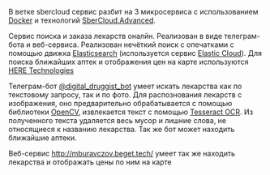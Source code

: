 В ветке sbercloud сервис разбит на 3 микросервиса с использованием [Docker](https://www.docker.com/) и технологий [SberCloud.Advanced](https://sbercloud.ru/ru/advanced).

Сервис поиска и заказа лекарств оналйн. Реализован в виде телеграм-бота и веб-сервиса. Реализован нечёткий поиск с опечатками с помощью движка [Elasticsearch](https://www.elastic.co/elasticsearch/) (используется сервис [Elastic Cloud](https://www.elastic.co/cloud/)). Для поиска ближайших аптек и отображения цен на карте используются [HERE Technologies](https://www.here.com/)

Телеграм-бот [@digital_druggist_bot](https://t.me/digital_druggist_bot) умеет искать лекарства как по текстовому запросу, так и по фото. Для распознования лекарств с изображения, оно предварительно обрабатывается с помощью библиотеки [OpenCV](https://opencv.org/), извлекается текст с помощью [Tesseract OCR](https://github.com/tesseract-ocr/tesseract). Из полученного текста удаляется весь мусор и лишние слова, не относящиеся к названию лекарства. Так же бот может находить ближайшие аптеки.

Веб-сервис http://mburavczov.beget.tech/ умеет так же находить лекарства и отображать цены по ним на карте